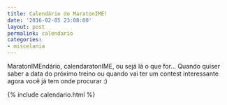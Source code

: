 ```yaml
---
title: Calendário do MaratonIME!
date: '2016-02-05 23:08:00'
layout: post
permalink: calendario
categories:
- miscelania
---
```


MaratonIMEndário, calendaratonIME, ou sejá lá o que for...
Quando quiser saber a data do próximo treino ou quando vai ter um contest interessante agora você já tem onde procurar :)

{% include calendario.html %}
